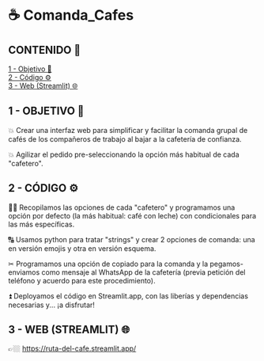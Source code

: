 # ☕ Comanda_Cafes
## CONTENIDO 📑
[1 - Objetivo 🎯](#O)<br />
[2 - Código ⚙️](#SRC) <br />
[3 - Web (Streamlit) 🌐](#WEB) <br />
 
## 1 - OBJETIVO 🎯<a name="O"/>   
💥 Crear una interfaz web para simplificar y facilitar la comanda grupal de cafés de los compañeros de trabajo al bajar a la cafetería de confianza. <br />

💥 Agilizar el pedido pre-seleccionando la opción más habitual de cada "cafetero". <br />

## 2 - CÓDIGO ⚙️ <a name="SRC"/>

🙋‍♀️ Recopilamos las opciones de cada "cafetero" y programamos una opción por defecto (la más habitual: café con leche) con condicionales para las más específicas.<br />

🔠 Usamos python para tratar "strings" y crear 2 opciones de comanda: una en versión emojis y otra en versión esquema.<br />

✂ Programamos una opción de copiado para la comanda y la pegamos-enviamos como mensaje al WhatsApp de la cafetería (previa petición del teléfono y acuerdo para este procedimiento).<br />

⏫ Deployamos el código en Streamlit.app, con las liberías y dependencias necesarias y... ¡a disfrutar!

## 3 - WEB (STREAMLIT) 🌐 <a name="WEB"/>
👉🏼 https://ruta-del-cafe.streamlit.app/
